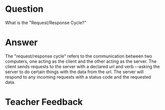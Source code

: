 # Question

What is the "Request/Response Cycle?"

# Answer
The "request/response cycle" refers to the communication between two computers, one acting as the client and the other acting as the server. The client sends requests to the server with a declared url and verb --asking the server to do certain things with the data from the url. The server will respond to any incoming requests with a status code and the requested data.

# Teacher Feedback